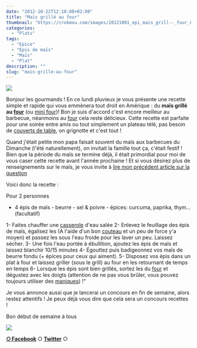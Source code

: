 ```yaml
---
date: "2012-10-22T12:10:00+02:00"
title: "Maïs grillé au four"
thumbnail: "https://crokmou.com/images/20121001_epi_mais_grill--_four_0059.jpg"
categories:
  - "Plats"
tags:
  - "Epice"
  - "Epis de maïs"
  - "Maïs"
  - "Plat"
description: ""
slug: "mais-grille-au-four"
---
```


[![](http://4.bp.blogspot.com/-Q7jBiXNOsCs/UHMv5xB2EMI/AAAAAAAAEvY/f7JcLPGyBmM/s320/20121001_epi_mais_grille%25CC%2581_four_0059_bann.jpg)](http://4.bp.blogspot.com/-Q7jBiXNOsCs/UHMv5xB2EMI/AAAAAAAAEvY/f7JcLPGyBmM/s1600/20121001_epi_mais_grille%25CC%2581_four_0059_bann.jpg)

Bonjour les gourmands ! En ce lundi pluvieux je vous présente une recette simple et rapide qui vous emmènera tout droit en Amérique : du **maïs grillé au [four](http://www.rueducommerce.fr/m/pl/malid:9404136)** (ou [mini four](http://www.rueducommerce.fr/m/pl/malid:34567022))! Bon je suis d'accord c'est encore meilleur au barbecue, néanmoins au [four](http://www.rueducommerce.fr/m/pl/malid:9404136) cela reste délicieux. Cette recette est parfaite pour une soirée entre amis ou tout simplement un plateau télé, pas besoin de [couverts de table](http://www.rueducommerce.fr/m/pl/malid:43774575), on grignotte et c'est tout !

Quand j'était petite mon papa faisait souvent du maïs aux barbecues du Dimanche (l'été naturellement), on invitait la famille tout ça, c'était festif ! Bien que la période du maïs se termine déjà, il était primordial pour moi de vous caser cette recette avant l'année prochaine ! Et si vous désirez plus de renseignements sur le maïs, je vous invite à [lire mon précédent article sur la question](http://www.crokmou.com/2012/10/legume-de-saison-le-mais-resultats-du.html)

Voici donc la recette :

Pour 2 personnes

- 4 épis de maïs - beurre - sel & poivre - épices: curcuma, paprika, thym... (facultatif)

1- Faites chauffer une [casserole](http://www.rueducommerce.fr/m/pl/malid:115) d'eau salée 2- Enlevez le feuillage des épis de maïs, égalisez les (A l'aide d'un bon [couteau](http://www.rueducommerce.fr/m/pl/malid:12468606) et un peu de force y'a moyen) et passez les sous l'eau froide pour les laver un peu. Laissez sécher. 3- Une fois l'eau portée à ébullition, ajoutez les épis de maïs et laissez blanchir 10/15 minutes 4- Égouttez puis badigeonnez vos maïs de beurre fondu (+ épices pour ceux qui aiment). 5- Disposez vos épis dans un plat à four et laissez griller (sous le grill) au four en les retournant de temps en temps 6- Lorsque les épis sont bien grillés, sortez les du [four](http://www.rueducommerce.fr/m/pl/malid:9404136) et dégustez avec les doigts (attention de ne pas vous brûler, vous pouvez toujours utiliser des [maniques](http://www.rueducommerce.fr/m/pl/malid:4769931)) !"

Je vous annonce aussi que je lancerai un concours en fin de semaine, alors restez attentifs ! Je peux déjà vous dire que cela sera un concours recettes !

Bon début de semaine à tous

[![](http://images.paraorkut.com/img/emoticons/images/b/black_cat-114.gif)](http://images.paraorkut.com/img/emoticons/images/b/black_cat-114.gif)

[**○<span style="font-size: xx-small; margin: 0px; outline: 0px; padding: 0px;"><span style="font-family: Arial, Helvetica, sans-serif; margin: 0px; outline: 0px; padding: 0px;"> </span></span>Facebook**](https://www.facebook.com/pages/CroKMou/148093255259077) ○ [**Twitter**](https://twitter.com/Crokmou) ○
